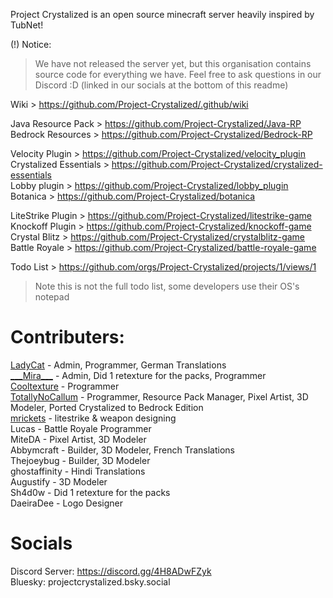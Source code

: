Project Crystalized is an open source minecraft server heavily inspired by TubNet!

(!) Notice:
> We have not released the server yet, but this organisation contains source code for everything we have. Feel free to ask questions in our Discord :D (linked in our socials at the bottom of this readme)

Wiki > https://github.com/Project-Crystalized/.github/wiki <br>

Java Resource Pack > https://github.com/Project-Crystalized/Java-RP <br>
Bedrock Resources > https://github.com/Project-Crystalized/Bedrock-RP <br>

Velocity Plugin > https://github.com/Project-Crystalized/velocity_plugin <br>
Crystalized Essentials > https://github.com/Project-Crystalized/crystalized-essentials <br>
Lobby plugin > https://github.com/Project-Crystalized/lobby_plugin <br>
Botanica > https://github.com/Project-Crystalized/botanica <br>

LiteStrike Plugin > https://github.com/Project-Crystalized/litestrike-game <br>
Knockoff Plugin > https://github.com/Project-Crystalized/knockoff-game <br>
Crystal Blitz > https://github.com/Project-Crystalized/crystalblitz-game <br>
Battle Royale > https://github.com/Project-Crystalized/battle-royale-game <br>

Todo List > https://github.com/orgs/Project-Crystalized/projects/1/views/1 <br>
> Note this is not the full todo list, some developers use their OS's notepad <br>

# Contributers:
[LadyCat](https://github.com/LadyCattv) - Admin, Programmer, German Translations <br>
[\_\_\_Mira\_\_\_](https://github.com/Mira438) - Admin, Did 1 retexture for the packs, Programmer <br>
[Cooltexture](https://github.com/cooltexture1) - Programmer <br>
[TotallyNoCallum](https://github.com/TotallyNoCallum) - Programmer, Resource Pack Manager, Pixel Artist, 3D Modeler, Ported Crystalized to Bedrock Edition <br>
[mrickets](https://github.com/crickira) - litestrike & weapon designing <br>
Lucas - Battle Royale Programmer <br>
MiteDA - Pixel Artist, 3D Modeler <br>
Abbymcraft - Builder, 3D Modeler, French Translations <br>
Thejoeybug - Builder, 3D Modeler <br>
ghostaffinity - Hindi Translations <br>
Augustify - 3D Modeler <br>
Sh4d0w - Did 1 retexture for the packs <br>
DaeiraDee - Logo Designer <br> 

# Socials
Discord Server: https://discord.gg/4H8ADwFZyk <br>
Bluesky: projectcrystalized.bsky.social <br>
